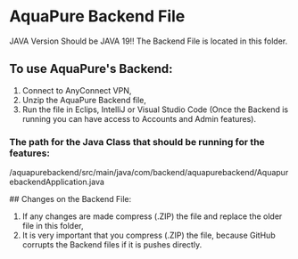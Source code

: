 # AquaPure Backend File

JAVA Version Should be JAVA 19!!
The Backend File is located in this folder.

## To use AquaPure's Backend:

1. Connect to AnyConnect VPN,
2. Unzip the AquaPure Backend file,
3. Run the file in Eclips, IntelliJ or Visual Studio Code (Once the Backend is running you can have access to Accounts and Admin features).

### The path for the Java Class that should be running for the features:

/aquapurebackend/src/main/java/com/backend/aquapurebackend/AquapurebackendApplication.java

## Changes on the Backend File:

1. If any changes are made compress (.ZIP) the file and replace the older file in this folder,
2. It is very important that you compress (.ZIP) the file, because GitHub corrupts the Backend files if it is pushes directly.
